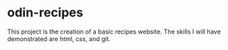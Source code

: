 # odin-recipes
This project is the creation of a basic recipes website. The skills I will have demonstrated are html, css, and git.
